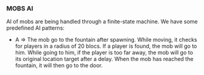 ### MOBS AI
AI of mobs are being handled through a finite-state machine.
We have some predefined AI patterns:
- A => The mob go to the fountain after spawning. While moving, it checks for players in a radius of 20 blocs. If a player is found, the mob will go to him. While going to him, if the player is too far away, the mob will go to its original location target after a delay. When the mob has reached the fountain, it will then go to the door.